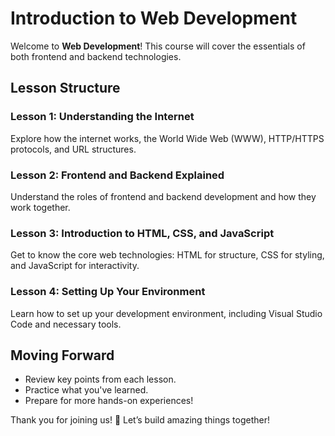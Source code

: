 # **Introduction to Web Development**

Welcome to **Web Development**! This course will cover the essentials of both frontend and backend technologies.

## **Lesson Structure**

### **Lesson 1: Understanding the Internet**
 Explore how the internet works, the World Wide Web (WWW), HTTP/HTTPS protocols, and URL structures. 

### **Lesson 2: Frontend and Backend Explained**
Understand the roles of frontend and backend development and how they work together.

### **Lesson 3: Introduction to HTML, CSS, and JavaScript**
Get to know the core web technologies: HTML for structure, CSS for styling, and JavaScript for interactivity.

### **Lesson 4: Setting Up Your Environment**
Learn how to set up your development environment, including Visual Studio Code and necessary tools.

## **Moving Forward**
- Review key points from each lesson.
- Practice what you've learned.
- Prepare for more hands-on experiences!

Thank you for joining us! 🚀 Let’s build amazing things together!


<!--stackedit_data:
eyJoaXN0b3J5IjpbLTE5NjcxODk3MzYsODY2MDcxMTI0XX0=
-->